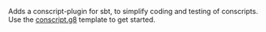 Adds a conscript-plugin for sbt, to simplify coding and testing of
conscripts. Use the [conscript.g8][g8] template to get started.

[g8]: https://github.com/n8han/conscript.g8
